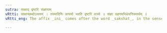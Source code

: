 ```yaml
---
sutra: साक्षाद् द्रष्टरि संज्ञायाम्
vRtti: साक्षाच्छब्दोऽव्ययम् । तस्मादिनिः प्रत्ययो भवति द्रष्टरि वाच्ये ॥ संज्ञा ग्रहणमभिधेयनियमार्थम् ॥
vRtti_eng: The affix _ini_ comes after the word _sakshat_, in the sense of 'a spectator, looker on', when the word so formed is a Name.

---
```

